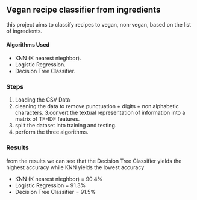 ## Vegan recipe classifier from ingredients

this project aims to classify recipes to vegan, non-vegan, based on the list of ingredients.

#### Algorithms Used
- KNN (K nearest nieghbor).
- Logistic Regression.
- Decision Tree Classifier.

### Steps
1. Loading the CSV Data 
2. cleaning the data to remove punctuation + digits + non alphabetic characters.
3.convert the textual representation of information into  a matrix of TF-IDF features.
4. split the dataset into training and testing.
5. perform the three algorithms.

### Results 
from the results we can see that the Decision Tree Classifier yields the highest accuracy while KNN yields the lowest accuracy 

- KNN (K nearest nieghbor) = 90.4%
- Logistic Regression = 91.3%
- Decision Tree Classifier = 91.5%